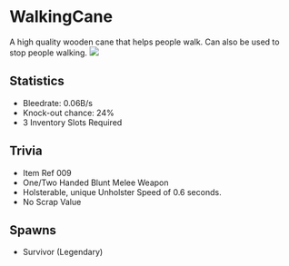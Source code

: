 # WalkingCane

A high quality wooden cane that helps people walk. Can also be used to stop people walking.
![](#!/images/WalkingCane.png)

## Statistics

- Bleedrate: 0.06B/s
- Knock-out chance: 24%
- 3 Inventory Slots Required

## Trivia

- Item Ref 009
- One/Two Handed Blunt Melee Weapon
- Holsterable, unique Unholster Speed of 0.6 seconds.
- No Scrap Value

## Spawns

- Survivor (Legendary)
